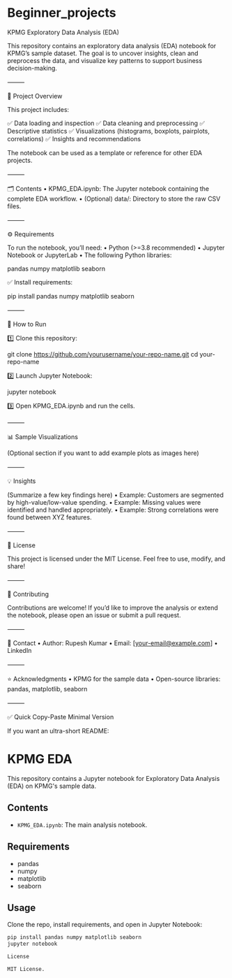 # Beginner_projects

KPMG Exploratory Data Analysis (EDA)

This repository contains an exploratory data analysis (EDA) notebook for KPMG’s sample dataset. The goal is to uncover insights, clean and preprocess the data, and visualize key patterns to support business decision-making.

⸻

📌 Project Overview

This project includes:

✅ Data loading and inspection
✅ Data cleaning and preprocessing
✅ Descriptive statistics
✅ Visualizations (histograms, boxplots, pairplots, correlations)
✅ Insights and recommendations

The notebook can be used as a template or reference for other EDA projects.

⸻

🗂️ Contents
	•	KPMG_EDA.ipynb: The Jupyter notebook containing the complete EDA workflow.
	•	(Optional) data/: Directory to store the raw CSV files.

⸻

⚙️ Requirements

To run the notebook, you’ll need:
	•	Python (>=3.8 recommended)
	•	Jupyter Notebook or JupyterLab
	•	The following Python libraries:

pandas
numpy
matplotlib
seaborn

✅ Install requirements:

pip install pandas numpy matplotlib seaborn


⸻

🚀 How to Run

1️⃣ Clone this repository:

git clone https://github.com/yourusername/your-repo-name.git
cd your-repo-name

2️⃣ Launch Jupyter Notebook:

jupyter notebook

3️⃣ Open KPMG_EDA.ipynb and run the cells.

⸻

📊 Sample Visualizations

(Optional section if you want to add example plots as images here)

⸻

💡 Insights

(Summarize a few key findings here)
	•	Example: Customers are segmented by high-value/low-value spending.
	•	Example: Missing values were identified and handled appropriately.
	•	Example: Strong correlations were found between XYZ features.

⸻

📜 License

This project is licensed under the MIT License.
Feel free to use, modify, and share!

⸻

🤝 Contributing

Contributions are welcome!
If you’d like to improve the analysis or extend the notebook, please open an issue or submit a pull request.

⸻

📧 Contact
	•	Author: Rupesh Kumar
	•	Email: [your-email@example.com]
	•	LinkedIn

⸻

⭐️ Acknowledgments
	•	KPMG for the sample data
	•	Open-source libraries: pandas, matplotlib, seaborn

⸻

✅ Quick Copy-Paste Minimal Version

If you want an ultra-short README:

# KPMG EDA

This repository contains a Jupyter notebook for Exploratory Data Analysis (EDA) on KPMG's sample data.

## Contents
- `KPMG_EDA.ipynb`: The main analysis notebook.

## Requirements
- pandas
- numpy
- matplotlib
- seaborn

## Usage
Clone the repo, install requirements, and open in Jupyter Notebook:

```bash
pip install pandas numpy matplotlib seaborn
jupyter notebook

License

MIT License.
